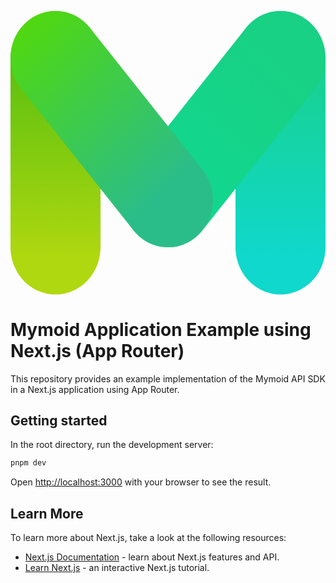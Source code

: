 <p align="center">
  <a href="https://developers.mymoid.com" target="_blank" rel="noopener noreferrer">
  <svg width="auto" height="52" viewBox="0 0 20 18" fill="none" xmlns="http://www.w3.org/2000/svg"><path fill-rule="evenodd" clip-rule="evenodd" d="M2.85712 0C4.43506 0 5.71424 1.34314 5.71424 2.99999V14.9999C5.71424 16.6568 4.43506 17.9999 2.85712 17.9999C1.27918 17.9999 0 16.6568 0 14.9999V2.99999C0 1.34314 1.27918 0 2.85712 0Z" fill="url(#paint0_linear_9160_76682)"></path><path fill-rule="evenodd" clip-rule="evenodd" d="M17.1428 0C18.7207 0 19.9999 1.34314 19.9999 2.99999V14.9999C19.9999 16.6568 18.7207 17.9999 17.1428 17.9999C15.5648 17.9999 14.2856 16.6568 14.2856 14.9999V2.99999C14.2856 1.34314 15.5648 0 17.1428 0Z" fill="url(#paint1_linear_9160_76682)"></path><path fill-rule="evenodd" clip-rule="evenodd" d="M18.9719 0.695408C20.1841 1.7561 20.3479 3.64778 19.3377 4.92061L12.1949 13.9206C11.1847 15.1934 9.38314 15.3654 8.17093 14.3047C6.95872 13.244 6.79494 11.3523 7.80511 10.0795L14.9479 1.07952C15.9581 -0.193308 17.7597 -0.365279 18.9719 0.695408Z" fill="url(#paint2_linear_9160_76682)"></path><path fill-rule="evenodd" clip-rule="evenodd" d="M1.02811 0.695408C2.24032 -0.365279 4.04191 -0.193308 5.05209 1.07952L12.1949 10.0795C13.2051 11.3523 13.0413 13.244 11.8291 14.3047C10.6169 15.3654 8.81526 15.1934 7.80509 13.9206L0.662291 4.92061C-0.347883 3.64778 -0.184102 1.7561 1.02811 0.695408Z" fill="url(#paint3_linear_9160_76682)"></path><defs><linearGradient id="paint0_linear_9160_76682" x1="2.857" y1="3.62486" x2="2.857" y2="15.8123" gradientUnits="userSpaceOnUse"><stop stop-color="#5EC110"></stop><stop offset="1" stop-color="#B0D810"></stop></linearGradient><linearGradient id="paint1_linear_9160_76682" x1="17.1428" y1="3.24994" x2="17.1426" y2="15.7499" gradientUnits="userSpaceOnUse"><stop stop-color="#18D18E"></stop><stop offset="1" stop-color="#10D8CC"></stop></linearGradient><linearGradient id="paint2_linear_9160_76682" x1="17.3809" y1="2.75" x2="9.57343" y2="11.6248" gradientUnits="userSpaceOnUse"><stop offset="0.0416667" stop-color="#18D184"></stop><stop offset="1" stop-color="#10D890"></stop></linearGradient><linearGradient id="paint3_linear_9160_76682" x1="9.69191" y1="11.3728" x2="0.42418" y2="1.371" gradientUnits="userSpaceOnUse"><stop stop-color="#2BBD89"></stop><stop offset="1" stop-color="#50D810"></stop></linearGradient></defs></svg>
  </a>
</p>

# Mymoid Application Example using Next.js (App Router)

This repository provides an example implementation of the Mymoid API SDK in a Next.js application using App Router.

## Getting started

In the root directory, run the development server:

```bash
pnpm dev
```

Open [http://localhost:3000](http://localhost:3000) with your browser to see the result.

## Learn More

To learn more about Next.js, take a look at the following resources:

- [Next.js Documentation](https://nextjs.org/docs) - learn about Next.js features and API.
- [Learn Next.js](https://nextjs.org/learn/foundations/about-nextjs) - an interactive Next.js tutorial.
